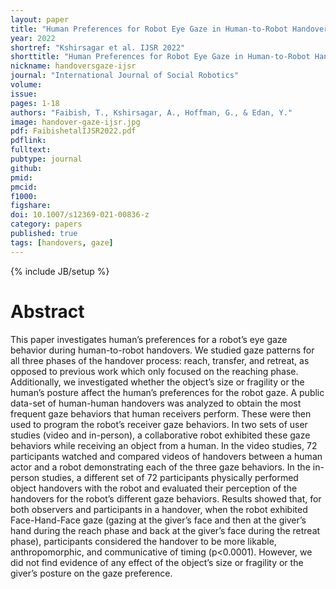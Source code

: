```yaml
---
layout: paper
title: "Human Preferences for Robot Eye Gaze in Human-to-Robot Handovers"
year: 2022
shortref: "Kshirsagar et al. IJSR 2022"
shorttitle: "Human Preferences for Robot Eye Gaze in Human-to-Robot Handovers"
nickname: handoversgaze-ijsr
journal: "International Journal of Social Robotics"
volume:
issue:
pages: 1-18
authors: "Faibish, T., Kshirsagar, A., Hoffman, G., & Edan, Y."
image: handover-gaze-ijsr.jpg
pdf: FaibishetalIJSR2022.pdf
pdflink:
fulltext:  
pubtype: journal
github:
pmid:  
pmcid:
f1000:
figshare:
doi: 10.1007/s12369-021-00836-z
category: papers
published: true
tags: [handovers, gaze]
---
```

{% include JB/setup %}

# Abstract

This paper investigates human’s preferences for a robot’s eye gaze behavior during human-to-robot handovers. We studied gaze patterns for all three phases of the handover process: reach, transfer, and retreat, as opposed to previous work which only focused on the reaching phase. Additionally, we investigated whether the object’s size or fragility or the human’s posture affect the human’s preferences for the robot gaze. A public data-set of human-human handovers was analyzed to obtain the most frequent gaze behaviors that human receivers perform. These were then used to program the robot’s receiver gaze behaviors. In two sets of user studies (video and in-person), a collaborative robot exhibited these gaze behaviors while receiving an object from a human. In the video studies, 72 participants watched and compared videos of handovers between a human actor and a robot demonstrating each of the three gaze behaviors. In the in-person studies, a different set of 72 participants physically performed object handovers with the robot and evaluated their perception of the handovers for the robot’s different gaze behaviors. Results showed that, for both observers and participants in a handover, when the robot exhibited Face-Hand-Face gaze (gazing at the giver’s face and then at the giver’s hand during the reach phase and back at the giver’s face during the retreat phase), participants considered the handover to be more likable, anthropomorphic, and communicative of timing (p<0.0001). However, we did not find evidence of any effect of the object’s size or fragility or the giver’s posture on the gaze preference.
